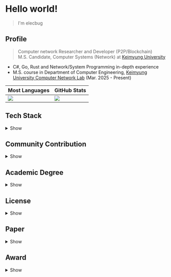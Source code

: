 # Hello world!

> I'm elecbug

## Profile

> Computer network Researcher and Developer (P2P/Blockchain)  
> M.S. Candidate, Computer Systems (Network) at [Keimyung University](https://www.kmu.ac.kr)

- C#, Go, Rust and Network/System Programming in-depth experience
- M.S. course in Department of Computer Engineering, [Keimyung University Computer Network Lab](https://sites.google.com/site/computernetworklab/) (Mar. 2025 - Present)

|Most Languages|GitHub Stats|
|--------------|------------|
|![](https://github-readme-stats.vercel.app/api/top-langs/?username=elecbug&layout=compact&langs_count=8&theme=dark)|![](https://github-readme-stats.vercel.app/api?username=elecbug&count_private=true&show_icons=true&rank_icon=github&theme=dark&include_all_commits=true)|

## Tech Stack

<details>
<summary>Show</summary>

### 1. Programming Languages

- C#
- Go
- Python
- C/C++
- Rust
- Java

### 2. Application Development

- WinForm / WPF / MAUI (C#)
- MS Office Interop (C#)

### 3. Networking

- General OSI-7 knowledge
- Network security
- P2P
- Blockchain
- [libp2p](https://libp2p.io) application
  - Kademlia
  - GossipSub

### 4. Data Analysis & AI

- Data analysis libs
  - scipy / numpy / pyplot / networkx
- Introductory AI skills

### 5. DevOps & Infrastructure

- Basic Linux skills
- Scripting
  - Shell script
  - Makefile
- Docker
  - Containerization
  - Custom images
  - Swarm clustering
- DB 
  - MySQL

</details>

## Community Contribution

<details>
<summary>Show</summary>

- **Docker Korea Translation Project**
  - Maintainer of [docker-ko.github.io](https://github.com/docker-ko/docker-ko.github.io), translating Docker official documentation into Korean to support local developers

</details>

## Academic Degree

<details>
<summary>Show</summary>

|Organization|Major|Degree|Date|
|------------|-----|------|----|
|Keimyung University|Computer Engineering|B.S.|Mar. 2021 ~ Feb. 2025|
|Keimyung University|Computer Systems (Network)|M.S. (in progress)|Mar. 2025 ~ Present|

</details>

## License

<details>
<summary>Show</summary>

|Organization|License|Branch|Date|
|------------|-------|------|----|
|HRDK                        |Craftsman                           |Electricity           |Dec. 12, 2018|
|HRDK                        |Craftsman                           |Elevator              |Jun. 21, 2019|
|Ministry of Education, Korea|Secondary School Teacher Certificate|Information & Computer|Feb. 18, 2025|

</details>

## Paper

<details>
<summary>Show</summary>

- [이성욱 and 주홍택, *"K-P2PLab: P2P 네트워크 토폴로지 분석을 위한 테스트베드 및 분석 플랫폼 개발,"* KNOM Review, Vol. 27, No. 2, pp. 40–48, Dec. 2024. doi:10.22670/knom.2024.27.2.40(KCI)](https://doi.org/10.22670/knom.2024.27.2.40)
- 이성욱, 김형엽, 김승민 and 주홍택, "GossipSub Protocol 기반 P2P 네트워크에서 통신 지연시간이 브로드캐스트 효율성에 미치는 영향분석," KNOM Conference 2025, pp. 12-16, Apr. 2025.
</details>

## Award

<details>
<summary>Show</summary>

- Creative IT Competition, Program Hackathon - Excellence Award, Keimyung University, Aug. 22, 2022
  - 창의 IT 경진대회, 프로그램 해커톤 - 우수상, 계명대학교, 2022. 08. 22.
- Korea Science and Engineering Scholarship, Ministry of Science and ICT, Korea, Aug. 31, 2023
  -  국가 우수(이공계) 장학, 과학기술정보통신부, 2023. 08. 31
- AI Software Competition, AI Program - Grand Prize, Keimyung University, Sep. 9, 2024
  - 인공지능 소프트웨어 경진대회, AI 프로그램 - 대상, 계명대학교, 2024. 09. 09.
- 125th Anniversary University Essay Contest, Natural Science and Engineering Division - Excellence Award, Keimyung University, Dec. 6, 2024
  - 창립 125주년 기념 대학생 에세이 대회, 자연공학분야 - 우수상, 계명대학교, 2024. 12. 06.

</details>
